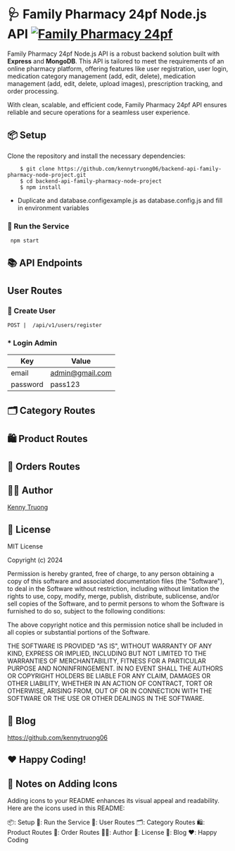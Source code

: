 # 🩺 **Family Pharmacy 24pf Node.js API** [![Family Pharmacy 24pf](https://img.shields.io/twitter/url/http/shields.io.svg?style=social&logo=twitter)](https://twitter.com/intent/tweet?text=Family%20Pharmacy%2024pf%20-%20Comprehensive%20API%20for%20Online%20Pharmacy%20Management&url=https://github.com/familypharmacy24pf&hashtags=pharmacy,admin,template,dashboard,nodejs,mongodb,express)

Family Pharmacy 24pf Node.js API is a robust backend solution built with **Express** and **MongoDB**. This API is tailored to meet the requirements of an online pharmacy platform, offering features like user registration, user login, medication category management (add, edit, delete), medication management (add, edit, delete, upload images), prescription tracking, and order processing.

With clean, scalable, and efficient code, Family Pharmacy 24pf API ensures reliable and secure operations for a seamless user experience.

## 📦 **Setup**

Clone the repository and install the necessary dependencies:

```
    $ git clone https://github.com/kennytruong06/backend-api-family-pharmacy-node-project.git
    $ cd backend-api-family-pharmacy-node-project
    $ npm install
```
- Duplicate and database.configexample.js as database.config.js and fill in environment variables

### 🚀 Run the Service
  ```
   npm start
  ```
## 📚 API Endpoints

## User Routes

### 👤 Create User

`POST |  /api/v1/users/register`

### * Login Admin

| Key        | Value          |
| ---------  | -----------    |
| email      | admin@gmail.com|
| password   | pass123       |


## 🗂️ Category Routes

## 🛍️ Product Routes

## 🛒 Orders Routes

## 👨‍💼 Author
[Kenny Truong](https://dinushchathurya.github.io/)

## 📄 License

MIT License

Copyright (c) 2024

Permission is hereby granted, free of charge, to any person obtaining
a copy of this software and associated documentation files (the
"Software"), to deal in the Software without restriction, including
without limitation the rights to use, copy, modify, merge, publish,
distribute, sublicense, and/or sell copies of the Software, and to
permit persons to whom the Software is furnished to do so, subject to
the following conditions:

The above copyright notice and this permission notice shall be
included in all copies or substantial portions of the Software.

THE SOFTWARE IS PROVIDED "AS IS", WITHOUT WARRANTY OF ANY KIND,
EXPRESS OR IMPLIED, INCLUDING BUT NOT LIMITED TO THE WARRANTIES OF
MERCHANTABILITY, FITNESS FOR A PARTICULAR PURPOSE AND
NONINFRINGEMENT. IN NO EVENT SHALL THE AUTHORS OR COPYRIGHT HOLDERS BE
LIABLE FOR ANY CLAIM, DAMAGES OR OTHER LIABILITY, WHETHER IN AN ACTION
OF CONTRACT, TORT OR OTHERWISE, ARISING FROM, OUT OF OR IN CONNECTION
WITH THE SOFTWARE OR THE USE OR OTHER DEALINGS IN THE SOFTWARE.


## 📝 Blog

https://github.com/kennytruong06


## ❤️ Happy Coding!


## 🎨 Notes on Adding Icons

Adding icons to your README enhances its visual appeal and readability. Here are the icons used in this README:

📦: Setup
🚀: Run the Service
👤: User Routes
🗂️: Category Routes
🛍️: Product Routes
🛒: Order Routes
👨‍💼: Author
📄: License
📝: Blog
❤️: Happy Coding